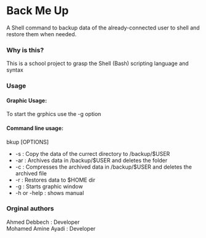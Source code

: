 # Back Me Up
A Shell command to backup data of the already-connected user to shell and restore them when needed.

### Why is this?
This is a school project to grasp the Shell (Bash) scripting language and syntax

### Usage
#### Graphic Usage:
To start the grphics use the -g option

#### Command line usage:
bkup [OPTIONS]
* -s : Copy the data of the currect directory to /backup/$USER 
* -ar : Archives data in /backup/$USER and deletes the folder 
* -c : Compresses the archived data in /backup/$USER and deletes the archived file 
* -r : Restores data to $HOME dir 
* -g : Starts graphic window
* -h or -help : shows manual 
### Orginal authors
Ahmed Debbech : Developer \
Mohamed Amine Ayadi : Developer 
